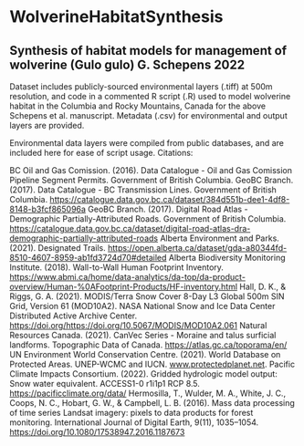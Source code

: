 # WolverineHabitatSynthesis

Synthesis of habitat models for management of wolverine (Gulo gulo) 
G. Schepens 2022
--- 

Dataset includes publicly-sourced environmental layers (.tiff) at 500m resolution, and code in a commented R script (.R) used to model wolverine habitat in the Columbia and Rocky Mountains, Canada for the above Schepens et al. manuscript. Metadata (.csv) for environmental and output layers are provided. 

Environmental data layers were compiled from public databases, and are included here for ease of script usage. Citations: 

BC Oil and Gas Comission. (2016). Data Catalogue - Oil and Gas Comission Pipeline Segment Permits. Government of British Columbia.
GeoBC Branch. (2017). Data Catalogue - BC Transmission Lines. Government of British Columbia. https://catalogue.data.gov.bc.ca/dataset/384d551b-dee1-4df8-8148-b3fcf865096a
GeoBC Branch. (2017). Digital Road Atlas - Demographic Partially-Attributed Roads. Government of British Columbia. https://catalogue.data.gov.bc.ca/dataset/digital-road-atlas-dra-demographic-partially-attributed-roads
Alberta Environment and Parks. (2021). Designated Trails. https://open.alberta.ca/dataset/gda-a80344fd-8510-4607-8959-ab1fd3724d70#detailed
Alberta Biodiversity Monitoring Institute. (2018). Wall-to-Wall Human Footprint Inventory. https://www.abmi.ca/home/data-analytics/da-top/da-product-overview/Human-%0AFootprint-Products/HF-inventory.html
Hall, D. K., & Riggs, G. A. (2021). MODIS/Terra Snow Cover 8-Day L3 Global 500m SIN Grid, Version 61 (MOD10A2). NASA National Snow and Ice Data Center Distributed Active Archive Center. https://doi.org/https://doi.org/10.5067/MODIS/MOD10A2.061
Natural Resources Canada. (2021). CanVec Series - Moraine and talus surficial landforms. Topographic Data of Canada. https://atlas.gc.ca/toporama/en/ 
UN Environment World Conservation Centre. (2021). World Database on Protected Areas. UNEP-WCMC and IUCN. www.protectedplanet.net.
Pacific Climate Impacts Consortium. (2022). Gridded hydrologic model output: Snow water equivalent. ACCESS1-0 r1i1p1 RCP 8.5. https://pacificclimate.org/data/
Hermosilla, T., Wulder, M. A., White, J. C., Coops, N. C., Hobart, G. W., & Campbell, L. B. (2016). Mass data processing of time series Landsat imagery: pixels to data products for forest monitoring. International Journal of Digital Earth, 9(11), 1035–1054. https://doi.org/10.1080/17538947.2016.1187673
